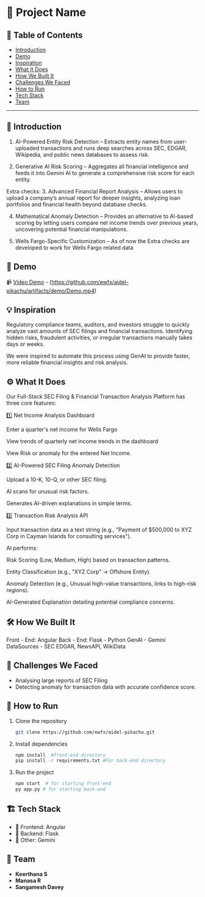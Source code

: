# 🚀 Project Name

## 📌 Table of Contents
- [Introduction](#introduction)
- [Demo](#demo)
- [Inspiration](#inspiration)
- [What It Does](#what-it-does)
- [How We Built It](#how-we-built-it)
- [Challenges We Faced](#challenges-we-faced)
- [How to Run](#how-to-run)
- [Tech Stack](#tech-stack)
- [Team](#team)

---

## 🎯 Introduction
1. AI-Powered Entity Risk Detection – Extracts entity names from user-uploaded transactions and runs deep searches across SEC, EDGAR, Wikipedia, and public news databases to assess risk.

 2. Generative AI Risk Scoring – Aggregates all financial intelligence and feeds it into Gemini AI to generate a comprehensive risk score for each entity.

Extra checks:
 3. Advanced Financial Report Analysis – Allows users to upload a company’s annual report for deeper insights, analyzing loan portfolios and financial health beyond database checks.

 4. Mathematical Anomaly Detection – Provides an alternative to AI-based scoring by letting users compare net income trends over previous years, uncovering potential financial manipulations.

 5. Wells Fargo-Specific Customization – As of now the Extra checks are developed to work for Wells Fargo related data

## 🎥 Demo 
📹 [Video Demo](#) - (https://github.com/ewfx/aidel-pikachu/artifacts/demo/Demo.mp4)

## 💡 Inspiration
Regulatory compliance teams, auditors, and investors struggle to quickly analyze vast amounts of SEC filings and financial transactions. Identifying hidden risks, fraudulent activities, or irregular transactions manually takes days or weeks.

We were inspired to automate this process using GenAI to provide faster, more reliable financial insights and risk analysis.

## ⚙️ What It Does
Our Full-Stack SEC Filing & Financial Transaction Analysis Platform has three core features:

1️⃣ Net Income Analysis Dashboard

   Enter a quarter's net income for Wells Fargo
   
   View trends of quarterly net income trends in the dashboard
   
   View Risk or anomaly for the entered Net Income.

2️⃣ AI-Powered SEC Filing Anomaly Detection

Upload a 10-K, 10-Q, or other SEC filing.

AI scans for unusual risk factors.

Generates AI-driven explanations in simple terms.

3️⃣ Transaction Risk Analysis API 

Input transaction data as a text string (e.g., "Payment of $500,000 to XYZ Corp in Cayman Islands for consulting services").

AI performs:

Risk Scoring (Low, Medium, High) based on transaction patterns.

Entity Classification (e.g., "XYZ Corp" → Offshore Entity).

Anomaly Detection (e.g., Unusual high-value transactions, links to high-risk regions).

AI-Generated Explanation detailing potential compliance concerns.

## 🛠️ How We Built It
Front - End: Angular
Back - End: Flask - Python
GenAI - Gemini
DataSources - SEC EDGAR, NewsAPI, WikiData

## 🚧 Challenges We Faced
 - Analysing large reports of SEC Filing
 - Detecting anomaly for transaction data with accurate confidence score.

## 🏃 How to Run
1. Clone the repository  
   ```sh
   git clone https://github.com/ewfx/aidel-pikachu.git
   ```
2. Install dependencies  
   ```sh
   npm install  #front-end directory
   pip install -r requirements.txt #For back-end directory
   ```
3. Run the project  
   ```sh
   npm start  # for starting front-end
   py app.py # for starting back-end
   ```

## 🏗️ Tech Stack
- 🔹 Frontend: Angular
- 🔹 Backend: Flask
- 🔹 Other: Gemini

## 👥 Team
- **Keerthana S** 
- **Manasa R**
- **Sangamesh Davey**
